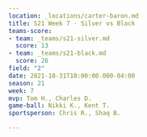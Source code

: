```yaml
---
location: _locations/carter-baron.md
title: S21 Week 7 - Silver vs Black
teams-score:
- team: _teams/s21-silver.md
  score: 13
- team: _teams/s21-black.md
  score: 26
field: "2"
date: 2021-10-31T10:00:00.000-04:00
season: 21
week: 7
mvp: Tom H., Charles D.
game-ball: Nikki K., Kent T.
sportsperson: Chris R., Shaq B.

---
```

